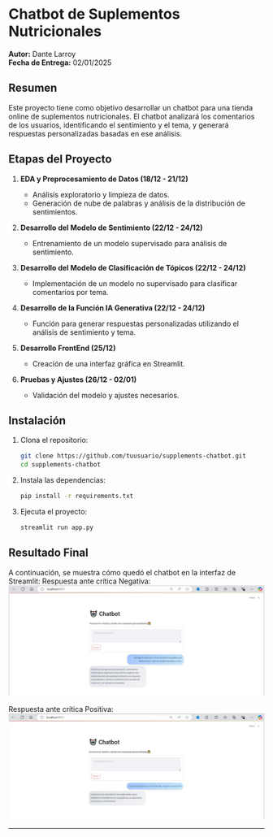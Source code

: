 # Chatbot de Suplementos Nutricionales

**Autor:** Dante Larroy  
**Fecha de Entrega:** 02/01/2025

## Resumen

Este proyecto tiene como objetivo desarrollar un chatbot para una tienda online de suplementos nutricionales. El chatbot analizará los comentarios de los usuarios, identificando el sentimiento y el tema, y generará respuestas personalizadas basadas en ese análisis.

## Etapas del Proyecto

1. **EDA y Preprocesamiento de Datos (18/12 - 21/12)**
   - Análisis exploratorio y limpieza de datos.
   - Generación de nube de palabras y análisis de la distribución de sentimientos.

2. **Desarrollo del Modelo de Sentimiento (22/12 - 24/12)**
   - Entrenamiento de un modelo supervisado para análisis de sentimiento.

3. **Desarrollo del Modelo de Clasificación de Tópicos (22/12 - 24/12)**
   - Implementación de un modelo no supervisado para clasificar comentarios por tema.

4. **Desarrollo de la Función IA Generativa (22/12 - 24/12)**
   - Función para generar respuestas personalizadas utilizando el análisis de sentimiento y tema.

5. **Desarrollo FrontEnd (25/12)**
   - Creación de una interfaz gráfica en Streamlit.

6. **Pruebas y Ajustes (26/12 - 02/01)**
   - Validación del modelo y ajustes necesarios.

## Instalación

1. Clona el repositorio:
    ```bash
    git clone https://github.com/tuusuario/supplements-chatbot.git
    cd supplements-chatbot
    ```

2. Instala las dependencias:
    ```bash
    pip install -r requirements.txt
    ```

3. Ejecuta el proyecto:
    ```bash
    streamlit run app.py
    ```

## Resultado Final

A continuación, se muestra cómo quedó el chatbot en la interfaz de Streamlit:
Respuesta ante crítica Negativa:
![Interfaz de Streamlit](Images/Supplements_Reviews.jpg)

Respuesta ante crítica Positiva:
![Interfaz de Streamlit](Images/Supplements_Reviews_positivo.jpg)


---
